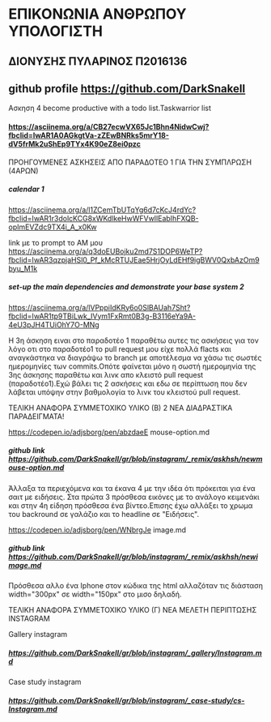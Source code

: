 
# ΕΠΙΚΟΝΩΝΙΑ ΑΝΘΡΩΠΟΥ ΥΠΟΛΟΓΙΣΤΗ 
## ΔΙΟΝΥΣΗΣ ΠΥΛΑΡΙΝΟΣ Π2016136 
## github profile https://github.com/DarkSnakeII 

Ασκηση 4
become productive with a todo list.Taskwarrior list
#### https://asciinema.org/a/CB27ecwVX65Jc1Bhn4NidwCwj?fbclid=IwAR1A0AGkgtVa-zZEwBNRks5mrY18-dV5frMk2uShEp9TYx4K90eZ8ei0pzc

ΠΡΟΗΓΟΥΜΕΝΕΣ ΑΣΚΗΣΕΙΣ ΑΠΟ ΠΑΡΑΔΟΤΕΟ 1 ΓΙΑ ΤΗΝ ΣΥΜΠΛΡΩΣΗ (4ΑΡΩΝ)

##### calendar 1 

https://asciinema.org/a/l1ZCemTbUTqYg6d7cKcJ4rdYc?fbclid=IwAR1r3dolcKCG8xWKdlkeHwWFVwIlEabIhFXQB-opImEVZdc9TX4i_A_x0Kw 

link με το prompt τo ΑΜ μου https://asciinema.org/a/q3doEUBojku2md7S1DOP6WeTP?fbclid=IwAR3qzpjaHSl0_Pf_kMcRTUJEae5HrjOyLdEHf9igBWV0QxbAzOm9byu_M1k


##### set-up the main dependencies and demonstrate your base system 2
 
 https://asciinema.org/a/lVPppiIdKRy6o0SlBAUah7Sht?fbclid=IwAR1tp9TBiLwk_IVym1FxRmt0B3g-B3116eYa9A-4eU3pJH4TUiOhY7O-MNg

Η 3η άσκηση ειναι στο παραδοτέο 1 παραθέτω αυτες τις ασκήσεις για τον λόγο οτι στο παραδοτέο1 το pull request μου είχε πολλά flacts και αναγκάστηκα να διαγράψω το branch με αποτέλεσμα να χάσω τις σωστές ημερομηνίες των commits.Οπότε φαίνεται μόνο η σωστή ημερομηνία της 3ης άσκησης παραθέτω και λινκ απο κλειστό pull request (παραδοτέο1).Εχώ βάλει τις 2 ασκήσεις και εδω σε περίπτωση που δεν λάβεται υπόψην στην βαθμολογία το λινκ του κλειστού pull request.

ΤΕΛΙΚΗ ΑΝΑΦΟΡΑ ΣΥΜΜΕΤΟΧΙΚΟ ΥΛΙΚΟ (Β) 2 ΝΕΑ ΔΙΑΔΡΑΣΤΙΚΑ ΠΑΡΑΔΕΙΓΜΑΤΑ!

 https://codepen.io/adjsborg/pen/abzdaeE   mouse-option.md
 
##### github link https://github.com/DarkSnakeII/gr/blob/instagram/_remix/askhsh/newmouse-option.md

Άλλαξα τα περιεχόμενα και τα έκανα 4 με την ιδέα ότι πρόκειται για ένα σαιτ με ειδήσεις. Στα πρώτα 3 πρόσθεσα εικόνες με το ανάλογο κειμενάκι και στην 4η είδηση πρόσθεσα ένα βίντεο.Επισης έχω αλλάξει το χρωμα του backround σε γαλάζιο και το headline σε "Ειδήσεις".

 https://codepen.io/adjsborg/pen/WNbrgJe  image.md 
 
##### github link https://github.com/DarkSnakeII/gr/blob/instagram/_remix/askhsh/newimage.md

Πρόσθεσα αλλο ένα Iphone στον κώδικα της html αλλαζόταν τις διάσταση width="300px" σε width="150px" στο μισο δηλαδή.


ΤΕΛΙΚΗ ΑΝΑΦΟΡΑ ΣΥΜΜΕΤΟΧΙΚΟ ΥΛΙΚΟ (Γ) 
ΝΕΑ ΜΕΛΕΤΗ ΠΕΡΙΠΤΩΣΗΣ INSTAGRAM

Gallery instagram

#####  https://github.com/DarkSnakeII/gr/blob/instagram/_gallery/Instagram.md

Case study instagram 

##### https://github.com/DarkSnakeII/gr/blob/instagram/_case-study/cs-Instagram.md
